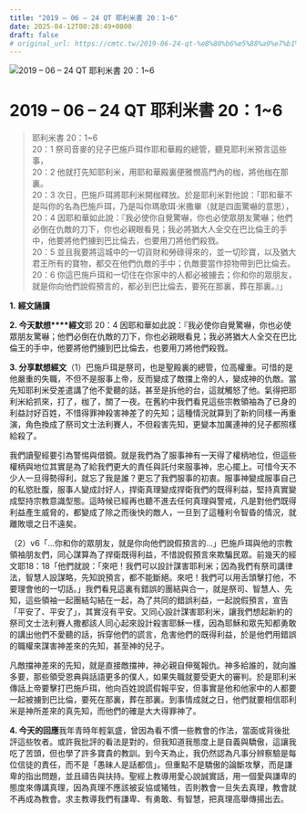 ```yaml
---
title: "2019 – 06 – 24 QT 耶利米書 20：1~6"
date: 2025-04-12T00:28:49+0800
draft: false
# original_url: https://cmtc.tw/2019-06-24-qt-%e8%80%b6%e5%88%a9%e7%b1%b3%e6%9b%b8-20%ef%bc%9a16
---
```


![2019 – 06 – 24 QT 耶利米書 20：1\~6](/images/qt.jpg   "2019 – 06 – 24 QT 耶利米書 20：1\~6")

# 2019 – 06 – 24 QT 耶利米書 20：1\~6

> 耶利米書 20：1\~6  
> 20：1 祭司音麥的兒子巴施戶珥作耶和華殿的總管，聽見耶利米預言這些事，  
> 20：2 他就打先知耶利米，用耶和華殿裏便雅憫高門內的枷，將他枷在那裏。  
> 20：3 次日，巴施戶珥將耶利米開枷釋放。於是耶利米對他說：「耶和華不是叫你的名為巴施戶珥，乃是叫你瑪歌珥‧米撒畢（就是四面驚嚇的意思），  
> 20：4 因耶和華如此說：『我必使你自覺驚嚇，你也必使眾朋友驚嚇；他們必倒在仇敵的刀下，你也必親眼看見；我必將猶大人全交在巴比倫王的手中，他要將他們擄到巴比倫去，也要用刀將他們殺戮。  
> 20：5 並且我要將這城中的一切貨財和勞碌得來的，並一切珍寶，以及猶大君王所有的寶物，都交在他們仇敵的手中；仇敵要當作掠物帶到巴比倫去。  
> 20：6 你這巴施戶珥和一切住在你家中的人都必被擄去；你和你的眾朋友，就是你向他們說假預言的，都必到巴比倫去，要死在那裏，葬在那裏。』」

**1.** **經文誦讀**

**2. 今天默想****經文**耶 20：4 因耶和華如此說：『我必使你自覺驚嚇，你也必使眾朋友驚嚇；他們必倒在仇敵的刀下，你也必親眼看見；我必將猶大人全交在巴比倫王的手中，他要將他們擄到巴比倫去，也要用刀將他們殺戮。

**3. 分享默想經文**（1）巴施戶珥是祭司，也是聖殿裏的總管，位高權重。可惜的是他嚴重的失職，不但不是服事上帝，反而變成了敵擋上帝的人，變成神的仇敵。當先知耶利米受差遣講了他不愛聽的話，甚至是拆他的台，這就觸怒了他。氣得把耶利米給抓來，打了，枷了，關了一夜。在舊約中我們看見這些宗教領袖為了已身的利益討好百姓，不惜得罪神殺害神差了的先知；這種情況就算到了新約同樣一再重演，角色換成了祭司文士法利賽人，不但殺害先知，更變本加厲連神的兒子都照樣給殺了。

我們讀聖經要引為警惕與借鏡。就是我們為了服事神有一天得了權柄地位，但這些權柄與地位其實是為了給我們更大的責任與託付來服事神，忠心擺上。可惜今天不少人一旦得勢得利，就忘了我是誰？更忘了我們服事的初衷。服事神變成服事自己的私慾肚腹，服事人變成討好人，捍衛真理變成捍衛我們的既得利益，堅持真實變成堅持宗教意識型態。這時候已經再也聽不進去任何真理與警戒，凡是對他們既得利益產生威脅的，都變成了除之而後快的敵人，一旦到了這種利令智昏的情況，就離敗壞之日不遠矣。

（2）v6「…你和你的眾朋友，就是你向他們說假預言的…」巴施戶珥與他的宗教領袖朋友們，同心謀算為了捍衛既得利益，不惜說假預言來欺騙民眾。前幾天的經文耶18：18「他們就說：「來吧！我們可以設計謀害耶利米；因為我們有祭司講律法，智慧人設謀略，先知說預言，都不能斷絕。來吧！我們可以用舌頭擊打他，不要理會他的一切話。」我們看見這裏有錯誤的團結與合一，就是祭司、智慧人、先知，這些領袖一起團結勾結在一起，為了共同的錯誤利益，一起說假預言，宣告「平安了、平安了」，其實沒有平安。又同心設計謀害耶利米，讓我們想起新約的祭司文士法利賽人撒都該人同心起來設計殺害耶穌一樣，因為耶穌和眾先知都勇敢的講出他們不愛聽的話，拆穿他們的謊言，危害他們的既得利益，於是他們用錯誤的職權來謀害神差來的先知，甚至神的兒子。

凡敵擋神差來的先知，就是直接敵擋神，神必親自伸冤報仇。神多給誰的，就向誰多要，那些領受恩典與話語更多的僕人，如果失職就要受更大的審判。於是耶利米傳話上帝要擊打巴施戶珥，他向百姓說謊假報平安，但事實是他和他家中的人都要一起被擄到巴比倫，要死在那裏，葬在那裏。到事情成就之日，他們就要相信耶利米是神所差來的真先知，而他們的確是大大得罪神了。

**4. 今天的回應**我年青時年輕氣盛，曾因為看不慣一些教會的作法，當面或背後批評這些牧者。或許我批評的看法是對的，但我知道我態度上是自義與驕傲，這讓我吃了苦頭，但也學了許多寶貴的教訓。到今天為止，我仍然認為凡事分辨察驗是每位信徒的責任，而不是「愚昧人是話都信」。但重點不是驕傲的論斷攻擊，而是謙卑的指出問題，並且禱告與扶持。聖經上教導用愛心說誠實話，用一個愛與謙卑的態度來傳講真理，因為真理不應該被妥協或犧牲，否則教會一旦失去真理，教會就不再成為教會。求主教導我們有謙卑、有勇敢、有智慧，把真理高舉傳揚出去。